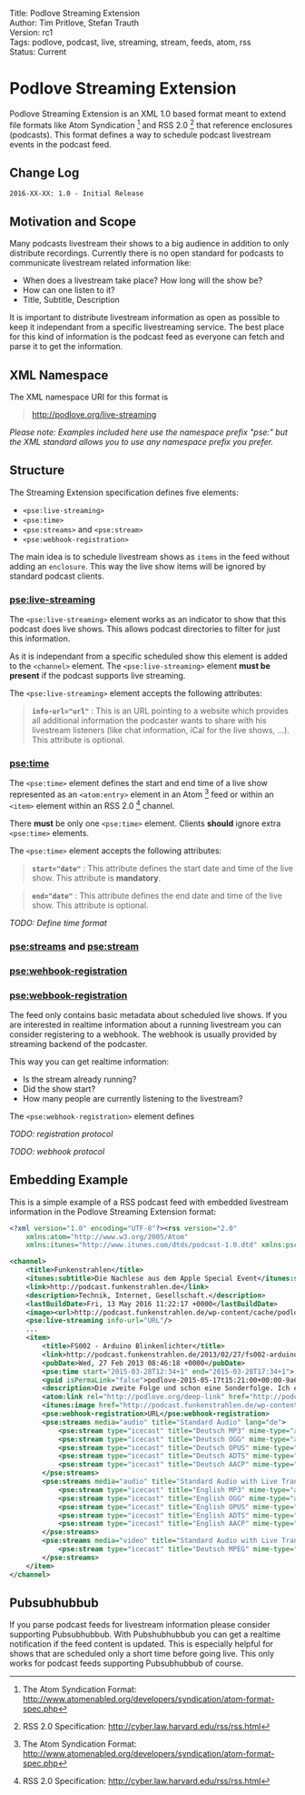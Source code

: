 Title: Podlove Streaming Extension  
Author: Tim Pritlove, Stefan Trauth  
Version: rc1  
Tags: podlove, podcast, live, streaming, stream, feeds, atom, rss  
Status: Current  

# Podlove Streaming Extension #

Podlove Streaming Extension is an XML 1.0 based format meant to extend file formats like Atom Syndication [^ATOM] and RSS 2.0 [^RSS2]  that reference enclosures (podcasts). This format defines a way to schedule podcast livestream events in the podcast feed.

## Change Log ##

    2016-XX-XX: 1.0 - Initial Release

## Motivation and Scope ##

Many podcasts livestream their shows to a big audience in addition to only distribute recordings. Currently there is no open standard for podcasts to communicate livestream related information like:

* When does a livestream take place? How long will the show be?
* How can one listen to it?
* Title, Subtitle, Description

It is important to distribute livestream information as open as possible to keep it independant from a specific livestreaming service. The best place for this kind of information is the podcast feed as everyone can fetch and parse it to get the information.

## XML Namespace ##

The XML namespace URI for this format is

>    http://podlove.org/live-streaming

*Please note: Examples included here use the namespace prefix "pse:" but the XML standard allows you to use any namespace prefix you prefer.*

## Structure ##

The Streaming Extension specification defines five elements:

* `<pse:live-streaming>`
* `<pse:time>`
* `<pse:streams>` and `<pse:stream>`
* `<pse:webhook-registration>`

The main idea is to schedule livestream shows as `items` in the feed without adding an `enclosure`. This way the live show items will be ignored by standard podcast clients.

### <pse:live-streaming> ###

The `<pse:live-streaming>` element works as an indicator to show that this podcast does live shows. This allows podcast directories to filter for just this information.

As it is independant from a specific scheduled show this element is added to the `<channel>` element. The `<pse:live-streaming>` element **must be present** if the podcast supports live streaming.

The `<pse:live-streaming>` element accepts the following attributes:

>**`info-url="url"`**
:    This is an URL pointing to a website which provides all additional information the podcaster wants to share with his livestream listeners (like chat information, iCal for the live shows, ...). This attribute is optional.

### <pse:time> ###

The `<pse:time>` element defines the start and end time of a live show represented as an `<atom:entry>` element in an Atom [^ATOM] feed or within an `<item>`  element within an RSS 2.0 [^RSS2] channel.

There **must** be only one `<pse:time>` element. Clients **should** ignore extra `<pse:time>` elements.

The `<pse:time>` element accepts the following attributes:

>**`start="date"`**
:    This attribute defines the start date and time of the live show. This attribute is **mandatory**.

>**`end="date"`**
:    This attribute defines the end date and time of the live show. This attribute is optional.

*TODO: Define time format*

### <pse:streams> and <pse:stream> ###



### <pse:wehbook-registration> ###


### <pse:webbook-registration> ###

The feed only contains basic metadata about scheduled live shows. If you are interested in realtime information about a running livestream you can consider registering to a webhook. The webhook is usually provided by streaming backend of the podcaster.

This way you can get realtime information:

* Is the stream already running?
* Did the show start?
* How many people are currently listening to the livestream?

The `<pse:webhook-registration>` element defines 

*TODO: registration protocol*

*TODO: webhook protocol*

## Embedding Example ##

This is a simple example of a RSS podcast feed with embedded livestream information in the Podlove Streaming Extension format:

```xml
<?xml version="1.0" encoding="UTF-8"?><rss version="2.0"
	xmlns:atom="http://www.w3.org/2005/Atom"
	xmlns:itunes="http://www.itunes.com/dtds/podcast-1.0.dtd" xmlns:psc="http://podlove.org/simple-chapters" xmlns:content="http://purl.org/rss/1.0/modules/content/" xmlns:fh="http://purl.org/syndication/history/1.0" xmlns:pse="http://podlove.org/live-streaming">

<channel>
	<title>Funkenstrahlen</title>
	<itunes:subtitle>Die Nachlese aus dem Apple Special Event</itunes:subtitle>
	<link>http://podcast.funkenstrahlen.de</link>
	<description>Technik, Internet, Gesellschaft.</description>
	<lastBuildDate>Fri, 13 May 2016 11:22:17 +0000</lastBuildDate>
	<image><url>http://podcast.funkenstrahlen.de/wp-content/cache/podlove/b8/384e4a23bd372ef6ef74855365d14e/funkenstrahlen_original.png</url><title>Funkenstrahlen</title><link>http://podcast.funkenstrahlen.de</link></image>
	<pse:live-streaming info-url="URL"/>
	...
	<item>
	    <title>FS002 - Arduino Blinkenlichter</title>
	    <link>http://podcast.funkenstrahlen.de/2013/02/27/fs002-arduino-blinkenlichter/</link>
	    <pubDate>Wed, 27 Feb 2013 08:46:18 +0000</pubDate>
	    <pse:time start="2015-03-28T12:34+1" end="2015-03-28T17:34+1">
	    <guid isPermaLink="false">podlove-2015-05-17t15:21:00+00:00-9a6539d4d72f6e7</guid>
	    <description>Die zweite Folge und schon eine Sonderfolge. Ich erzähle von meinem Arduino Projekt, an dem ich die letzten Tage gebastelt habe. Dabei versuche ich zu erklären wie man die LED-Leuchtleisten von IKEA an den Arduino anschließen kann, welche Bauteile man dafür braucht und wie ich es geschafft habe, dass man die Farbe der LEDs dann mit dem iPhone steuern kann. Durch die simple API bieten sich nun unendlich viele Möglichkeiten.</description>
	    <atom:link rel="http://podlove.org/deep-link" href="http://podcast.funkenstrahlen.de/2013/02/27/fs002-arduino-blinkenlichter/#" />
	    <itunes:image href="http://podcast.funkenstrahlen.de/wp-content/cache/podlove/fe/cf0a7a7dfb680f8da110c73274b623/fs002-arduino-blinkenlichter_original.png" />
		<pse:webhook-registration>URL</pse:webhook-registration>
		<pse:streams media="audio" title="Standard Audio" lang="de">
			<pse:stream type="icecast" title="Deutsch MP3" mime-type="audio/mpeg" bitrate="128000" url="http://streams.xenim.de/metaebene.mp3" />
			<pse:stream type="icecast" title="Deutsch OGG" mime-type="audio/ogg" bitrate="128000" url="http://streams.xenim.de/metaebene.ogg" />
			<pse:stream type="icecast" title="Deutsch OPUS" mime-type="audio/opus" bitrate="128000" url="http://streams.xenim.de/metaebene.opus" />
			<pse:stream type="icecast" title="Deutsch ADTS" mime-type="audio/aac-adts" bitrate="128000" url="http://streams.xenim.de/metaebene.aac" />
			<pse:stream type="icecast" title="Deutsch AACP" mime-type="audio/aac-aacp" bitrate="128000" url="http://streams.xenim.de/metaebene.heaac" />
		</pse:streams>
		<pse:streams media="audio" title="Standard Audio with Live Translation" lang="en,gsw">
			<pse:stream type="icecast" title="English MP3" mime-type="audio/mpeg" bitrate="128000" url="http://streams.xenim.de/metaebene-translation.mp3" />
			<pse:stream type="icecast" title="English OGG" mime-type="audio/ogg" bitrate="128000" url="http://streams.xenim.de/metaebene-translation.ogg" />
			<pse:stream type="icecast" title="English OPUS" mime-type="audio/opus" bitrate="128000" url="http://streams.xenim.de/metaebene-translation.opus" />
			<pse:stream type="icecast" title="English ADTS" mime-type="audio/aac-adts" bitrate="128000" url="http://streams.xenim.de/metaebene-translation.aac" />
			<pse:stream type="icecast" title="English AACP" mime-type="audio/aac-aacp" bitrate="128000" url="http://streams.xenim.de/metaebene-translation.heaac" />
		</pse:streams>
		<pse:streams media="video" title="Standard Audio with Live Translation" lang="de">
			<pse:stream type="icecast" title="Deutsch MPEG" mime-type="vnd.apple.mpegURL" bitrate="128000" url="http://freakshow.fm/stream/hls" />
		</pse:streams>
	</item>
</channel>
```

## Pubsubhubbub ##

If you parse podcast feeds for livestream information please consider supporting Pubsubhubbub. With Pubshubhubbub you can get a realtime notification if the feed content is updated. This is especially helpful for shows that are scheduled only a short time before going live. This only works for podcast feeds supporting Pubsubhubbub of course.

[^ATOM]: The Atom Syndication Format: <http://www.atomenabled.org/developers/syndication/atom-format-spec.php>

[^RSS2]: RSS 2.0 Specification: <http://cyber.law.harvard.edu/rss/rss.html>
